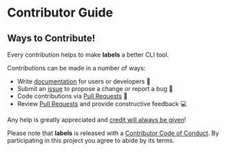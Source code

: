 # Contributor Guide

## Ways to Contribute!

Every contribution helps to make **labels** a better CLI tool.

Contributions can be made in a number of ways:

- Write [documentation][readme] for users or developers 📝
- Submit an [issue][new issue] to propose a change or report a bug 🐛
- Code contributions via [Pull Requests][new pull request] 🚀
- Review [Pull Requests][pull requests] and provide constructive feedback 💻

Any help is greatly appreciated and [credit will always be given][community]!

Please note that **labels** is released with a [Contributor Code of
Conduct][code of conduct]. By participating in this project you agree to
abide by its terms.

[readme]: https://github.com/hackebrot/labels/blob/master/README.md
[new issue]: https://github.com/hackebrot/labels/issues/new/choose
[new pull request]: https://github.com/hackebrot/labels/compare
[pull requests]: https://github.com/hackebrot/labels/pulls
[code of conduct]: /CODE_OF_CONDUCT.md
[community]: /COMMUNITY.md
